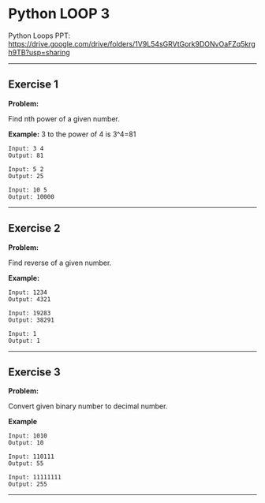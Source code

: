 # Python LOOP 3

Python Loops PPT:
[https://drive.google.com/drive/folders/1V9L54sGRVtGork9DONvOaFZq5krgh9TB?usp=sharing
](https://docs.google.com/presentation/d/1cRZd43s_xyNBLZ6vgFiUILPUMMtWDtBO/edit?usp=sharing&ouid=118175980541210638913&rtpof=true&sd=true)

---

## Exercise 1

**Problem:**

Find nth power of a given number.

**Example:**
3 to the power of 4 is 3^4=81

	Input: 3 4
	Output: 81
 
 	Input: 5 2
	Output: 25
 
  	Input: 10 5
	Output: 10000

---

## Exercise 2

**Problem:**

Find reverse of a given number.

**Example:**

	Input: 1234
	Output: 4321
 
 	Input: 19283
	Output: 38291
 
  	Input: 1
	Output: 1


---

## Exercise 3

**Problem:**

Convert given binary number to decimal number.

**Example**

 	Input: 1010
  	Output: 10
 
  	Input: 110111
  	Output: 55
 
  	Input: 11111111
  	Output: 255
---

